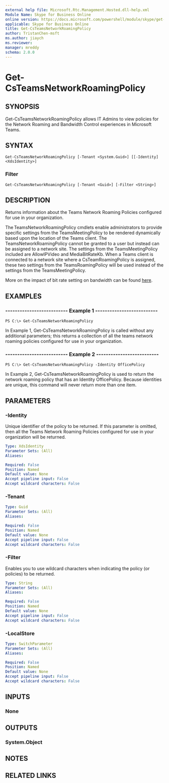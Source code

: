 ```yaml
---
external help file: Microsoft.Rtc.Management.Hosted.dll-help.xml
Module Name: Skype for Business Online
online version: https://docs.microsoft.com/powershell/module/skype/get-csteamsnetworkroamingpolicy
applicable: Skype for Business Online
title: Get-CsTeamsNetworkRoamingPolicy
author: TristanChen-msft
ms.author: jiaych
ms.reviewer: 
manager: mreddy
schema: 2.0.0
---
```


# Get-CsTeamsNetworkRoamingPolicy

## SYNOPSIS

Get-CsTeamsNetworkRoamingPolicy allows IT Admins to view policies for the Network Roaming and Bandwidth Control experiences in Microsoft Teams.

## SYNTAX

```
Get-CsTeamsNetworkRoamingPolicy [-Tenant <System.Guid>] [[-Identity] <XdsIdentity>]
```

### Filter
```
Get-CsTeamsNetworkRoamingPolicy [-Tenant <Guid>] [-Filter <String>]
```

## DESCRIPTION
Returns information about the Teams Network Roaming Policies configured for use in your organization.

The TeamsNetworkRoamingPolicy cmdlets enable administrators to provide specific settings from the TeamsMeetingPolicy to be rendered dynamically based upon the location of the Teams client.  The TeamsNetworkRoamingPolicy cannot be granted to a user but instead can be assigned to a network site.  The settings from the TeamsMeetingPolicy included are AllowIPVideo and MediaBitRateKb. When a Teams client is connected to a network site where a CsTeamRoamingPolicy is assigned, these two settings from the TeamsRoamingPolicy will be used instead of the settings from the TeamsMeetingPolicy.   

More on the impact of bit rate setting on bandwidth can be found [here](https://docs.microsoft.com/en-us/microsoftteams/prepare-network).

## EXAMPLES

### -------------------------- Example 1 --------------------------
```
PS C:\> Get-CsTeamsNetworkRoamingPolicy
```

In Example 1, Get-CsTeamsNetworkRoamingPolicy is called without any additional parameters; this returns a collection of all the teams network roaming policies configured for use in your organization.

### -------------------------- Example 2 --------------------------
```
PS C:\> Get-CsTeamsNetworkRoamingPolicy -Identity OfficePolicy
```

In Example 2, Get-CsTeamsNetworkRoamingPolicy is used to return the network roaming policy that has an Identity OfficePolicy.
Because identities are unique, this command will never return more than one item.

## PARAMETERS

### -Identity
Unique identifier of the policy to be returned.
If this parameter is omitted, then all the Teams Network Roaming Policies configured for use in your organization will be returned.

```yaml
Type: XdsIdentity
Parameter Sets: (All)
Aliases:

Required: False
Position: Named
Default value: None
Accept pipeline input: False
Accept wildcard characters: False
```

### -Tenant

```yaml
Type: Guid
Parameter Sets: (All)
Aliases:

Required: False
Position: Named
Default value: None
Accept pipeline input: False
Accept wildcard characters: False
```

### -Filter
Enables you to use wildcard characters when indicating the policy (or policies) to be returned.

```yaml
Type: String
Parameter Sets: (All)
Aliases:

Required: False
Position: Named
Default value: None
Accept pipeline input: False
Accept wildcard characters: False
```

### -LocalStore

```yaml
Type: SwitchParameter
Parameter Sets: (All)
Aliases:

Required: False
Position: Named
Default value: None
Accept pipeline input: False
Accept wildcard characters: False
```

## INPUTS

### None

## OUTPUTS

### System.Object

## NOTES

## RELATED LINKS
